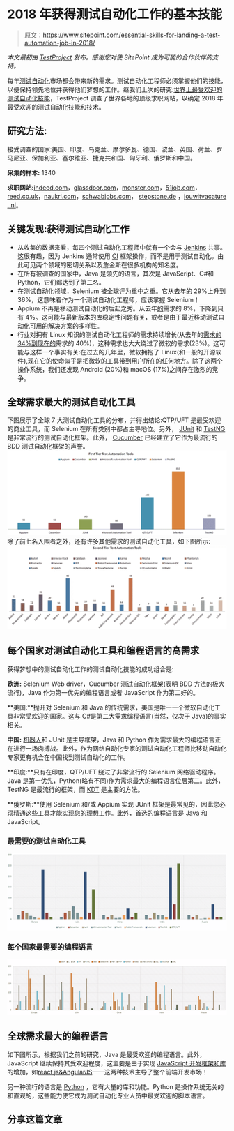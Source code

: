 # 2018 年获得测试自动化工作的基本技能

> 原文：<https://www.sitepoint.com/essential-skills-for-landing-a-test-automation-job-in-2018/>

*本文最初由 [TestProject](https://blog.testproject.io/2017/09/26/test-automation-job/) 发布。感谢您对使 SitePoint 成为可能的合作伙伴的支持。*

每年[测试自动化](https://blog.testproject.io/2015/10/04/test-automation-whats-the-deal/)市场都会带来新的需求。测试自动化工程师必须掌握他们的技能，以便保持领先地位并获得他们梦想的工作。继我们上次的研究:[世界上最受欢迎的测试自动化技能](https://blog.testproject.io/2015/12/03/worlds-most-desirable-automation-skills/)，TestProject 调查了世界各地的顶级求职网站，以确定 2018 年最受欢迎的测试自动化技能和技术。

## 研究方法:

接受调查的国家:美国、印度、乌克兰、摩尔多瓦、德国、波兰、英国、荷兰、罗马尼亚、保加利亚、塞尔维亚、捷克共和国、匈牙利、俄罗斯和中国。

**采集的样本:** 1340

**求职网站:**[indeed.com](https://au.indeed.com/)，[glassdoor.com](https://www.glassdoor.com.au/index.htm)，[monster.com](https://www.monster.com/geo/siteselection)，[51job.com](http://www.51job.com/default-e.php)，[reed.co.uk](https://www.reed.co.uk/)，[naukri.com](https://www.naukri.com/)，[schwabjobs.com](http://schwabjobs.com/)， [stepstone.de](https://www.stepstone.de/) ，[jouwitvacature . nl](https://www.jouwictvacature.nl/)。

## 关键发现:获得测试自动化工作

*   从收集的数据来看，每四个测试自动化工程师中就有一个会与 [Jenkins](https://jenkins.io/) 共事。这很有趣，因为 Jenkins 通常使用 [CI](https://blog.testproject.io/2017/05/11/jenkins-ci/) 框架操作，而不是用于测试自动化。由此可见两个领域的密切关系以及詹金斯在很多机构的知名度。
*   在所有被调查的国家中，Java 是领先的语言，其次是 JavaScript、C#和 Python，它们都达到了第二名。
*   在测试自动化领域，Selenium 被全球评为重中之重。它从去年[的](https://blog.testproject.io/2016/03/16/test-automation-survey-2016/#Selenium) 29%上升到 36%，这意味着作为一个测试自动化工程师，应该掌握 Selenium！
*   Appium 不再是移动测试自动化的后起之秀。从去年[的](https://blog.testproject.io/2016/03/16/test-automation-survey-2016/#Selenium)需求的 8%，下降到只有 4%。这可能与最新版本的库稳定性问题有关，或者是由于最近移动测试自动化可用的解决方案的多样性。
*   行业对拥有 Linux 知识的测试自动化工程师的需求持续增长(从去年的[需求的 34%到现在的](https://blog.testproject.io/2015/12/03/worlds-most-desirable-automation-skills/#Linux)需求的 40%)，这种需求也大大绕过了微软的需求(23%)。这可能与这样一个事实有关:在过去的几年里，微软拥抱了 Linux(和一般的开源软件),现在它的使命似乎是把微软的工具带到用户所在的任何地方。除了这两个操作系统，我们还发现 Android (20%)和 macOS (17%)之间存在激烈的竞争。

## 全球需求最大的测试自动化工具

下图展示了全球 7 大测试自动化工具的分布，并得出结论:QTP/UFT 是最受欢迎的商业工具，而 Selenium 在所有类别中都占主导地位。另外， [JUnit](http://junit.org/junit4/) 和 [TestNG](https://blog.testproject.io/2017/04/03/testng-tutorial/) 是非常流行的测试自动化框架。此外， [Cucumber](https://cucumber.io/) 已经建立了它作为最流行的 BDD 测试自动化框架的声誉。
![First Tier Test Automation Tools](img/f897e6078672fd586793a5482de3ba01.png)
除了前七名入围者之外，还有许多其他需求的测试自动化工具，如下图所示:
![Second Tier Automation Tools](img/f9e586118a2a90583d380e90c89ed3ce.png)

## 每个国家对测试自动化工具和编程语言的高需求

获得梦想中的测试自动化工作的测试自动化技能的成功组合是:

**欧洲:** Selenium Web driver，Cucumber 测试自动化框架(表明 BDD 方法的极大流行)，Java 作为第一优先的编程语言或者 JavaScript 作为第二好的。

**美国:**抛开对 Selenium 和 Java 的传统需求，美国是唯一一个微软自动化工具非常受欢迎的国家。这与 C#是第二大需求编程语言(当然，仅次于 Java)的事实相关。

**中国:** [机器人](https://blog.testproject.io/2016/11/22/robot-framework-introduction/)和 JUnit 是主导框架，Java 和 Python 作为需求最大的编程语言正在进行一场肉搏战。此外，作为网络自动化专家的测试自动化工程师比移动自动化专家更有机会在中国找到测试自动化的工作。

**印度:**只有在印度，QTP/UFT 绕过了非常流行的 Selenium 网络驱动程序。Java 是第一优先，Python(略有不同)作为需求最大的编程语言位居第二。此外，TestNG 是最流行的框架，而 [KDT](https://blog.testproject.io/2015/09/15/kdt-keywords-driven-testing-vs-test-automation-scripts/) 是主要的方法。

**俄罗斯:**使用 Selenium 和/或 Appium 实现 JUnit 框架是最常见的，因此您必须精通这些工具才能实现您的理想工作。此外，首选的编程语言是 Java 和 JavaScript。

### 最需要的测试自动化工具

![Most Demanded Test Automation Tools](img/89b188e8e22c15d8421932824c040856.png)

### 每个国家最需要的编程语言

![Most Demanded Programming Languages Per Country](img/86afa6d87678b077ef58792c1b47950d.png)

## 全球需求最大的编程语言

如下图所示，根据我们之前的研究，Java 是最受欢迎的编程语言。此外，JavaScript 继续保持其受欢迎程度，这主要是由于实现 [JavaScript 开发框架和库](https://blog.testproject.io/2016/09/01/front-end-development-unit-test-automation-trends2/#JavaScript)的增加，如[react js&AngularJS](https://blog.testproject.io/2016/09/01/front-end-development-unit-test-automation-trends2/#ReactJSandAngularJS)——这两种技术主导了整个前端开发市场！

另一种流行的语言是 [Python](https://www.python.org/) ，它有大量的库和功能。Python 是操作系统无关的和直观的，这些能力使它成为测试自动化专业人员中最受欢迎的脚本语言。


## 分享这篇文章